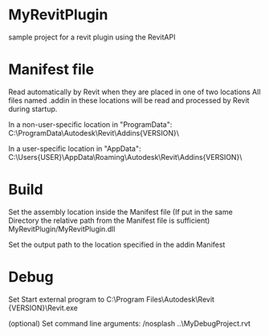 # MyRevitPlugin
sample project for a revit plugin using the RevitAPI

# Manifest file
Read automatically by Revit when they are placed in one of two locations
All files named .addin in these locations will be read and processed by Revit during startup.

In a non-user-specific location in "ProgramData":
C:\ProgramData\Autodesk\Revit\Addins\{VERSION}\

In a user-specific location in "AppData":
C:\Users\{USER}\AppData\Roaming\Autodesk\Revit\Addins\{VERSION}\

# Build
Set the assembly location inside the Manifest file
(If put in the same Directory the relative path from the Manifest file is sufficient)
<Assembly>MyRevitPlugin/MyRevitPlugin.dll</Assembly>

Set the output path to the location specified in the addin Manifest

# Debug
Set Start external program to
C:\Program Files\Autodesk\Revit {VERSION}\Revit.exe

(optional)
Set command line arguments:
/nosplash
..\MyDebugProject.rvt